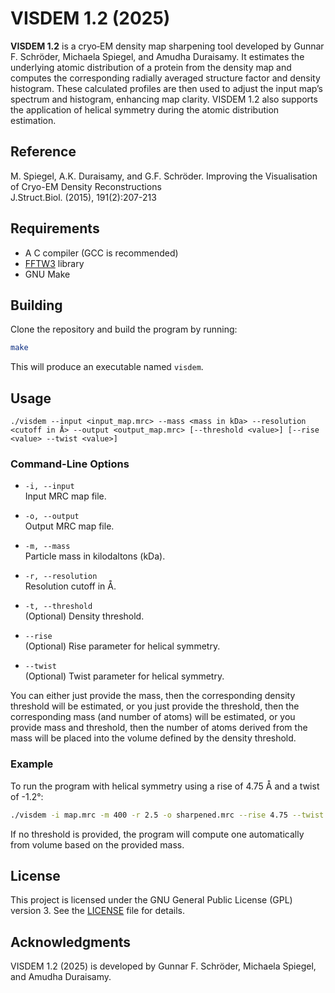 # VISDEM 1.2 (2025)

**VISDEM 1.2** is a cryo‑EM density map sharpening tool developed by Gunnar F. Schröder, Michaela Spiegel, and Amudha Duraisamy. It estimates the underlying atomic distribution of a protein from the density map and computes the corresponding radially averaged structure factor and density histogram. These calculated profiles are then used to adjust the input map’s spectrum and histogram, enhancing map clarity. VISDEM 1.2 also supports the application of helical symmetry during the atomic distribution estimation.

## Reference
M. Spiegel, A.K. Duraisamy, and G.F. Schröder. Improving the Visualisation of Cryo-EM Density Reconstructions \
J.Struct.Biol. (2015), 191(2):207-213


## Requirements

- A C compiler (GCC is recommended)
- [FFTW3](http://www.fftw.org/) library
- GNU Make

## Building

Clone the repository and build the program by running:

```bash
make
```

This will produce an executable named `visdem`.

## Usage

```
./visdem --input <input_map.mrc> --mass <mass in kDa> --resolution <cutoff in Å> --output <output_map.mrc> [--threshold <value>] [--rise <value> --twist <value>]
```

### Command-Line Options

- `-i, --input`  
  Input MRC map file.

- `-o, --output`  
  Output MRC map file.

- `-m, --mass`  
  Particle mass in kilodaltons (kDa).

- `-r, --resolution`  
  Resolution cutoff in Å.

- `-t, --threshold`  
  (Optional) Density threshold.

- `--rise`  
  (Optional) Rise parameter for helical symmetry.

- `--twist`  
  (Optional) Twist parameter for helical symmetry.

You can either just provide the mass, then the corresponding density threshold will be estimated, or you just provide the threshold, then the corresponding mass (and number of atoms) will be estimated, or you provide mass and threshold, then the number of atoms derived from the mass will be placed into the volume defined by the density threshold.

### Example

To run the program with helical symmetry using a rise of 4.75 Å and a twist of -1.2°:

```bash
./visdem -i map.mrc -m 400 -r 2.5 -o sharpened.mrc --rise 4.75 --twist -1.2
```

If no threshold is provided, the program will compute one automatically from volume based on the provided mass.

## License

This project is licensed under the GNU General Public License (GPL) version 3. See the [LICENSE](LICENSE) file for details.

## Acknowledgments

VISDEM 1.2 (2025) is developed by Gunnar F. Schröder, Michaela Spiegel, and Amudha Duraisamy.

